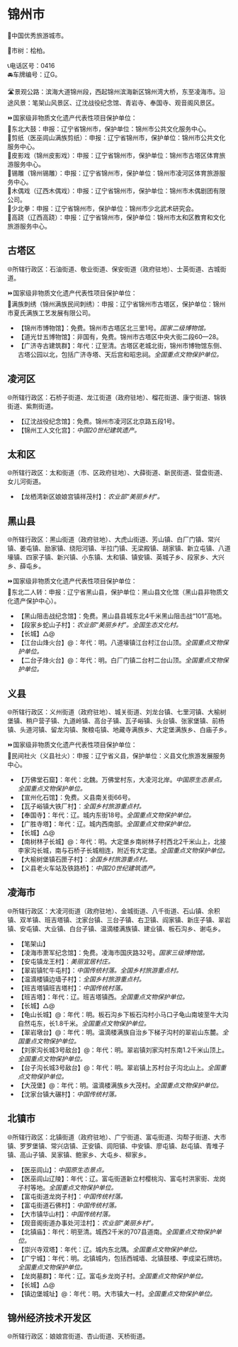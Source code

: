 # 锦州市  
🏅中国优秀旅游城市。  

🌳市树：桧柏。  

📞电话区号：0416  
🚘车牌编号：辽G。  

🛣️景观公路：滨海大道锦州段，西起锦州滨海新区锦州湾大桥，东至凌海市。沿途风景：笔架山风景区、辽沈战役纪念馆、青岩寺、奉国寺、观音阁风景区。  

⏩国家级非物质文化遗产代表性项目保护单位：  
🔸东北大鼓：申报：辽宁省锦州市，保护单位：锦州市公共文化服务中心。  
🔸剪纸（医巫闾山满族剪纸）：申报：辽宁省锦州市，保护单位：锦州市公共文化服务中心。  
🔸皮影戏（锦州皮影戏）：申报：辽宁省锦州市，保护单位：锦州市古塔区体育旅游服务中心。  
🔸锡雕（锦州锡雕）：申报：辽宁省锦州市，保护单位：锦州市凌河区体育旅游服务中心。  
🔸木偶戏（辽西木偶戏）：申报：辽宁省锦州市，保护单位：锦州市木偶剧团有限公司。  
🔸少北拳：申报：辽宁省锦州市，保护单位：锦州市少北武术研究会。  
🔸高跷（辽西高跷）：申报：辽宁省锦州市，保护单位：锦州市太和区教育和文化旅游服务中心。  

## 古塔区  
🌐所辖行政区：石油街道、敬业街道、保安街道（政府驻地）、士英街道、古城街道。  

⏩国家级非物质文化遗产代表性项目保护单位：  
🔸满族刺绣（锦州满族民间刺绣）：申报：辽宁省锦州市古塔区，保护单位：锦州市夏氏满族工艺发展有限公司。  

* 【锦州市博物馆】：免费。锦州市古塔区北三里1号。*国家二级博物馆。*  
* 【道光廿五博物馆】：非国有，免费。锦州市古塔区中央大街二段60—28。  
* 【广济寺古建筑群】：年代：辽至清。古塔区老城北街，锦州市博物馆东侧、古塔公园以北，包括广济寺塔、天后宫和昭忠祠。*全国重点文物保护单位。*  

## 凌河区  
🌐所辖行政区：石桥子街道、龙江街道（政府驻地）、榴花街道、康宁街道、锦铁街道、紫荆街道。  

* 【辽沈战役纪念馆】：免费。锦州市凌河区北京路五段1号。  
* 【锦州工人文化宫】：*中国20世纪建筑遗产。*  

## 太和区  
🌐所辖行政区：太和街道（市、区政府驻地）、大薛街道、新民街道、营盘街道、女儿河街道。  

* 【龙栖湾新区娘娘宫镇祥茂村】：*农业部“美丽乡村”。*  

## 黑山县  
🌐所辖行政区：黑山街道（政府驻地）、大虎山街道、芳山镇、白厂门镇、常兴镇、姜屯镇、励家镇、绕阳河镇、半拉门镇、无梁殿镇、胡家镇、新立屯镇、八道壕镇、四家子镇、新兴镇、小东镇、太和镇、镇安镇、英城子乡、段家乡、大兴乡、薛屯乡。  

⏩国家级非物质文化遗产代表性项目保护单位：  
🔸东北二人转：申报：辽宁省黑山县，保护单位：黑山县文化馆（黑山县非物质文化遗产保护中心）。  

* 【黑山阻击战纪念馆】：免费。黑山县县城东北4千米黑山阻击战“101”高地。  
* 【段家乡蛇山子村】：*农业部“美丽乡村”。全国生态文化村。*  
* 【长城】△@  
* 【江台山烽火台】@：年代：明。八道壕镇江台村江台山顶。*全国重点文物保护单位。*  
* 【二台子烽火台】@：年代：明。白厂门镇二台村二台山顶。*全国重点文物保护单位。*  

## 义县  
🌐所辖行政区：义州街道（政府驻地）、城关街道、刘龙台镇、七里河镇、大榆树堡镇、稍户营子镇、九道岭镇、高台子镇、瓦子峪镇、头台镇、张家堡镇、前杨镇、头道河镇、留龙沟镇、聚粮屯镇、地藏寺满族乡、大定堡满族乡、白庙子乡。  

⏩国家级非物质文化遗产代表性项目保护单位：  
🔸民间社火（义县社火）：申报：辽宁省义县，保护单位：义县文化旅游发展服务中心。  

* 【万佛堂石窟】：年代：北魏。万佛堂村东，大凌河北岸。*中国原生态景点。全国重点文物保护单位。*  
* 【宣州化石馆】：免费。义县南关街66号。  
* 【瓦子峪镇大铁厂村】：*全国乡村旅游重点村。*  
* 【奉国寺】：年代：辽。城内东街18号。*全国重点文物保护单位。*  
* 【广胜寺塔】：年代：辽。城内西南部。*全国重点文物保护单位。*  
* 【长城】△@  
* 【南树林子长城】@：年代：明。大定堡乡南树林子村西北2千米山上，北接李家沟长城，南与石桥子长城相连，附近有大定堡。*全国重点文物保护单位。*  
* 【大榆树堡镇石匣子村】：*全国乡村旅游重点村。*  
* 【义县老火车站及铁路桥】：*中国20世纪建筑遗产。*  

## 凌海市  
🌐所辖行政区：大凌河街道（政府驻地）、金城街道、八千街道、石山镇、余积镇、双羊镇、班吉塔镇、沈家台镇、三台子镇、右卫镇、阎家镇、新庄子镇、翠岩镇、安屯镇、大业镇、白台子镇、温滴楼满族镇、建业镇、板石沟乡、谢屯乡。  

* 【笔架山】  
* 【凌海市萧军纪念馆】：免费。凌海市国庆路32号。*国家三级博物馆。*  
* 【安屯镇龙王村】：*美丽宜居村庄。*  
* 【翠岩镇牤牛屯村】：*中国传统村落。全国乡村旅游重点村。*  
* 【温滴楼镇边墙子村】：*全国乡村旅游重点村。*  
* 【班吉塔镇班吉塔村】：*中国传统村落。*  
* 【班吉塔】：年代：辽。班吉塔镇西。*全国重点文物保护单位。*  
* 【长城】△@  
* 【龟山长城】@：年代：明。板石沟乡下板石沟村小马口子龟山南坡至牛大沟自然屯东，长1.8千米。*全国重点文物保护单位。*  
* 【翠岩墩台】@：年代：明。温滴楼满族自治乡下梯子沟村的翠岩山东麓。*全国重点文物保护单位。*  
* 【刘家沟长城3号敌台】@：年代：明。翠岩镇刘家沟村东南1.2千米山顶上。*全国重点文物保护单位。*  
* 【台子沟长城3号敌台】@：年代：明。翠岩镇上苏村台子沟北山上。*全国重点文物保护单位。*  
* 【大茂堡】@：年代：明。温滴楼满族乡大茂村。*全国重点文物保护单位。*  
* 【沈家台镇大碾村】：*中国传统村落。*  

## 北镇市  
🌐所辖行政区：北镇街道（政府驻地）、广宁街道、富屯街道、沟帮子街道、大市镇、罗罗堡镇、常兴店镇、正安镇、闾阳镇、中安镇、廖屯镇、赵屯镇、青堆子镇、高山子镇、吴家镇、鲍家乡、大屯乡、柳家乡。  

* 【医巫闾山】：*中国原生态景点。*  
* 【医巫闾山辽陵】：年代：辽。富屯街道新立村樱桃沟、富屯村洪家街、龙岗子村等地。*全国重点文物保护单位。*  
* 【富屯街道龙岗子村】：*中国传统村落。*  
* 【富屯街道石佛村】：*中国传统村落。*  
* 【大市镇华山村】：*中国传统村落。*  
* 【观音阁街道办事处河洼村】：*农业部“美丽乡村”。*  
* 【北镇庙】：年代：明至清。城西2千米的707县道南。*全国重点文物保护单位。*  
* 【崇兴寺双塔】：年代：辽。城内东北隅。*全国重点文物保护单位。*  
* 【广宁城】：年代：明。北镇城内，包括西城墙、北镇鼓楼、李成梁石牌坊。*全国重点文物保护单位。*  
* 【龙岗墓群】：年代：辽。富屯乡龙岗子村。*全国重点文物保护单位。*  
* 【长城】△@  
* 【镇边堡城址】@：年代：明。大市镇大一村。*全国重点文物保护单位。*  

## 锦州经济技术开发区  
🌐所辖行政区：娘娘宫街道、杏山街道、天桥街道。  